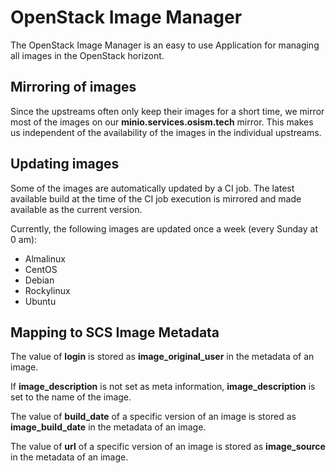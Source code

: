 # OpenStack Image Manager

<!---**ToDo**: Image/Map SCS context-->

The OpenStack Image Manager is an easy to use Application for managing all images in the OpenStack horizont.

## Mirroring of images

Since the upstreams often only keep their images for a short time, we mirror most of the images on our **minio.services.osism.tech**
mirror. This makes us independent of the availability of the images in the individual upstreams.

## Updating images

Some of the images are automatically updated by a CI job. The latest available build at the time of the CI job execution is mirrored and
made available as the current version.

Currently, the following images are updated once a week (every Sunday at 0 am):

* Almalinux
* CentOS
* Debian
* Rockylinux
* Ubuntu

## Mapping to SCS Image Metadata

The value of **login** is stored as **image_original_user** in the metadata of an image.

If **image_description** is not set as meta information, **image_description** is set to the name of the image.

The value of **build_date** of a specific version of an image is stored as **image_build_date** in the metadata of an image.

The value of **url** of a specific version of an image is stored as **image_source** in the metadata of an image.
